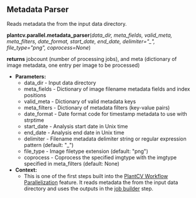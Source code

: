 ## Metadata Parser 

Reads metadata the from the input data directory.

**plantcv.parallel.metadata_parser**(*data_dir, meta_fields, valid_meta, meta_filters, date_format, 
                    start_date, end_date, delimiter="_", file_type="png", coprocess=None*)

**returns** jobcount (number of processing jobs), and meta (dictionary of image metadata, one entry per image to be processed)

- **Parameters:**
    - data_dir   - Input data directory
    - meta_fields - Dictionary of image filename metadata fields and index positions
    - valid_meta - Dictionary of valid metadata keys
    - meta_filters - Dictionary of metadata filters (key-value pairs)
    - date_format - Date format code for timestamp metadata to use with strptime
    - start_date - Analysis start date in Unix time
    - end_date - Analysis end date in Unix time
    - delimiter - Filename metadata delimiter string or regular expression pattern (default: "_") 
    - file_type - Image filetype extension (default: "png")
    - coprocess - Coprocess the specified imgtype with the imgtype specified in meta_filters (default: None) 
- **Context:**
    - This is one of the first steps built into the [PlantCV Workflow Parallelization](pipeline_parallel.md) feature. 
    It reads metadata the from the input data directory and uses the outputs in the [job builder](job_builder.md) step. 
